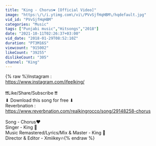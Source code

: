 ```yaml
---
title: "King - Chorus❤ [Official Video]"
image: "https:\/\/i.ytimg.com\/vi\/PVvSjfHqHBM\/hqdefault.jpg"
vid_id: "PVvSjfHqHBM"
categories: "Music"
tags: ["Punjabi music","Hitsongs","2018"]
date: "2021-10-11T02:26:37+03:00"
vid_date: "2018-01-29T08:52:10Z"
duration: "PT3M16S"
viewcount: "915002"
likeCount: "39255"
dislikeCount: "305"
channel: "King"
---
```

{% raw %}Instagram : <br /><a rel="nofollow" target="blank" href="https://www.instagram.com/ifeelking/">https://www.instagram.com/ifeelking/</a><br /><br />❗❗Like/Share/Subscribe ❗❗<br />⬇ Download this song for free ⬇<br />Reverbnation : <a rel="nofollow" target="blank" href="https://www.reverbnation.com/realkingrocco/song/29148258-chorus">https://www.reverbnation.com/realkingrocco/song/29148258-chorus</a><br /><br />Song - Chorus❤<br />Singer - King 👑<br />Music Remastered/Lyrics/Mix &amp; Master - King 💯<br />Director &amp; Editor - Xmiikey🔥{% endraw %}
